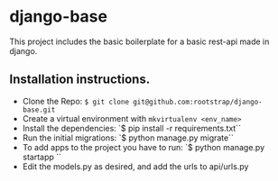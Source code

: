 # django-base

This project includes the basic boilerplate for a basic rest-api made in django.

## Installation instructions.
- Clone the Repo: `$ git clone git@github.com:rootstrap/django-base.git`
- Create a virtual environment with `mkvirtualenv <env_name>`
- Install the dependencies: `$ pip install -r requirements.txt``
- Run the initial migrations: `$ python manage.py migrate``
- To add apps to the project you have to run: `$ python manage.py startapp <appname>``
- Edit the models.py as desired, and add the urls to api/urls.py
